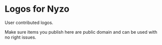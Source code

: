 # Logos for Nyzo

User contributed logos.

Make sure items you publish here are public domain and can be used with no right issues.
